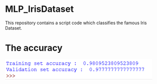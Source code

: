# MLP_IrisDataset
This repository contains a script code which classifies the famous Iris Dataset.

# The accuracy
![Accuracy](https://github.com/amineoucherif/MLP_IrisDataset/blob/master/Accuracy.png)


